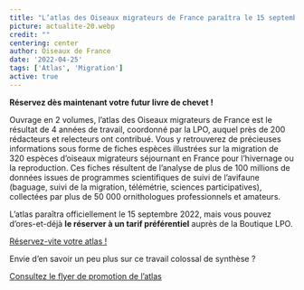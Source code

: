 ```yaml
---
title: "L’atlas des Oiseaux migrateurs de France paraîtra le 15 septembre 2022 !"
picture: actualite-20.webp
credit: ""
centering: center
author: Oiseaux de France
date: '2022-04-25'
tags: ['Atlas', 'Migration']
active: true
---
```


**Réservez dès maintenant votre futur livre de chevet&nbsp;!**

Ouvrage en 2 volumes, l’atlas des Oiseaux migrateurs de France est le résultat de 4 années de travail, coordonné par la LPO, auquel près de 200 rédacteurs et relecteurs ont contribué. Vous y retrouverez de précieuses informations sous forme de fiches espèces illustrées sur la migration de 320 espèces d’oiseaux migrateurs séjournant en France pour l’hivernage ou la reproduction. Ces fiches résultent de l’analyse de plus de 100 millions de données issues de programmes scientifiques de suivi de l’avifaune (baguage, suivi de la migration, télémétrie, sciences participatives), collectées par plus de 50 000 ornithologues professionnels et amateurs.

L’atlas paraîtra officiellement le 15 septembre 2022, mais vous pouvez d’ores-et-déjà **le réserver à un tarif préférentiel** auprès de la Boutique LPO.

<p class="text-center"><a href="https://boutique.lpo.fr/catalogue/edition/ornithologie/observations-ornithologiques/atlas-des-oiseaux-migrateurs-de-france" target="_blank" class="v-btn v-btn--is-elevated v-btn--has-bg theme--light v-size--default success my-2 text-decoration-none"><span data-v-f58a9f50="" class="v-btn__content">
Réservez-vite votre atlas !
</span></a></p>

Envie d’en savoir un peu plus sur ce travail colossal de synthèse ?


<p class="text-center"><a href="/news/AtlasOiseauxMigrateur_Flyer_A5_V10.pdf" target="_blank" class="v-btn v-btn--is-elevated v-btn--has-bg theme--light v-size--default info my-2 text-decoration-none" data-v-f58a9f50=""><span class="v-btn__content">
Consultez le flyer de promotion de l’atlas
</span></a></p>
